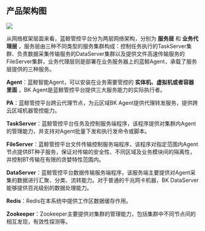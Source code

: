 ## 产品架构图
![](/assets/企业微信截图_73de1794-f96f-4964-8824-2a93fe84ae23.png)

从网络框架层面来看，蓝鲸管控平台分为两层网络架构，分别为 **服务层** 和 **业务代理层** ，服务层由三种不同类型的服务集群构成：控制任务执行的TaskServer集群、负责数据采集传输服务的DataServer集群以及提供文件高速传输服务的FileServer集群，业务代理层则是部署在业务服务器上的蓝鲸Agent，承载了服务层提供的三种服务。

**Agent**：蓝鲸智能Agent，可以安装在业务需要管控的 **实体机、虚拟机或者容器里面** ，BK Agent是蓝鲸管控平台提供三大服务能力的实际执行者。

**PA**：蓝鲸管控平台跨云代理节点，为云区域BK Agent提供代理转发服务，提供跨云区域机器管控能力。

**TaskServer**：蓝鲸管控平台任务及控制服务端程序，该程序提供对集群内Agent的管理能力，并支持对Agent批量下发和执行发命令或脚本。

**FileServer**：蓝鲸管控平台文件传输控制服务端程序，该程序对指定范围内Agent节点提供BT种子服务，保证对传输的安全性、不同区域及业务模块间的隔离性，并控制BT传输在有限的贪婪特性范围内。

**DataServer**：蓝鲸管控平台数据传输服务端程序，该服务端主要提供对Agent采集的数据进行汇聚、分类、流转能力。对于普通的千兆网卡机器，BK DataServer能够提供百兆级别的数据处理能力。

**Redis**：Redis在本系统中提供工作区数据缓存作用。

**Zookeeper**：Zookeeper主要提供对集群的管理能力，包括集群中不同节点间的相互发现，有效性探测等。

